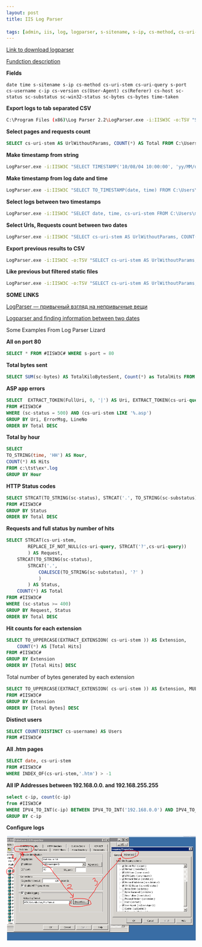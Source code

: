 ```yaml
---
layout: post
title: IIS Log Parser

tags: [admin, iis, log, logparser, s-sitename, s-ip, cs-method, cs-uri-stem, cs-uri-query, s-port, cs-username, c-ip, cs-version, cs-host, sc-status, sc-substatus, sc-win32-status, sc-bytes, cs-bytes, time-taken, timestamp]
---
```


[Link to download logparser](http://www.microsoft.com/downloads/details.aspx?FamilyID=890cd06b-abf8-4c25-91b2-f8d975cf8c07&displaylang=en)

[Fundction description](http://logparserplus.com/Functions)

**Fields**

```
date time s-sitename s-ip cs-method cs-uri-stem cs-uri-query s-port cs-username c-ip cs-version cs(User-Agent) cs(Referer) cs-host sc-status sc-substatus sc-win32-status sc-bytes cs-bytes time-taken
```

**Export logs to tab separated CSV**

```sh
C:\Program Files (x86)\Log Parser 2.2\LogParser.exe -i:IISW3C -o:TSV "SELECT time,c-ip INTO C:\Users\mac\Desktop\111.csv FROM C:\Users\mac\Desktop\ex100804.log"
```

**Select pages and requests count**

```sql
SELECT cs-uri-stem AS UrlWithoutParams, COUNT(*) AS Total FROM C:\Users\mac\Desktop\ex100802\ex100802.log GROUP BY cs-uri-stem ORDER BY Total DESC
```

**Make timestamp from string**

```sh
LogParser.exe -i:IISW3C "SELECT TIMESTAMP('10/08/04 10:00:00', 'yy/MM/dd hh:mm:ss') FROM C:\Users\mac\Desktop\ex100804.log"
```

**Make timestamp from log date and time**

```sh
LogParser.exe -i:IISW3C "SELECT TO_TIMESTAMP(date, time) FROM C:\Users\mac\Desktop\ex100804.log"
```

**Select logs between two timestamps**

```sh
LogParser.exe -i:IISW3C "SELECT date, time, cs-uri-stem FROM C:\Users\mac\Desktop\ex100804.log WHERE TO_TIMESTAMP(date, time) BETWEEN TIMESTAMP('10/08/04 10:00:00', 'yy/MM/dd hh:mm:ss') AND TIMESTAMP('10/08/04 10:03:00', 'yy/MM/dd hh:mm:ss')"
```

**Select Urls, Requests count between two dates**

```sh
LogParser.exe -i:IISW3C "SELECT cs-uri-stem AS UrlWithoutParams, COUNT(*) AS Total FROM C:\Users\mac\Desktop\ex100804.log WHERE TO_TIMESTAMP(date, time) BETWEEN TIMESTAMP('10/08/04 10:00:00', 'yy/MM/dd hh:mm:ss') AND TIMESTAMP('10/08/04 10:03:00', 'yy/MM/dd hh:mm:ss') GROUP BY cs-uri-stem ORDER BY Total DESC"
```

**Export previous results to CSV**

```sh
LogParser.exe -i:IISW3C -o:TSV "SELECT cs-uri-stem AS UrlWithoutParams, COUNT(*) AS Total INTO C:\Users\mac\Desktop\res.txt FROM C:\Users\mac\Desktop\ex100804.log WHERE TO_TIMESTAMP(date, time) BETWEEN TIMESTAMP('TI10/08/04 10:00:00', 'yy/MM/dd hh:mm:ss') AND TIMESTAMP('10/08/04 10:03:00', 'yy/MM/dd hh:mm:ss') GROUP BY cs-uri-stem ORDER BY Total DESC"
```

**Like previous but filtered static files**

```sh
LogParser.exe -i:IISW3C -o:TSV "SELECT cs-uri-stem AS UrlWithoutParams, COUNT(*) AS Total INTO C:\Users\mac\Desktop\res.txt FROM C:\Users\mac\Desktop\ex100803\ex100803.log WHERE TO_UPPERCASE(EXTRACT_EXTENSION( cs-uri-stem )) <> 'JPG' AND TO_UPPERCASE(EXTRACT_EXTENSION( cs-uri-stem )) <> 'JPEG' AND TO_UPPERCASE(EXTRACT_EXTENSION( cs-uri-stem )) <> 'GIF' AND TO_UPPERCASE(EXTRACT_EXTENSION( cs-uri-stem )) <> 'PNG' AND TO_UPPERCASE(EXTRACT_EXTENSION( cs-uri-stem )) <> 'CSS' AND TO_UPPERCASE(EXTRACT_EXTENSION( cs-uri-stem )) <> 'JS' AND TO_UPPERCASE(EXTRACT_EXTENSION( cs-uri-stem )) <> 'SWF' AND TO_TIMESTAMP(date, time) BETWEEN TIMESTAMP('10/08/03 10:00:00', 'yy/MM/dd hh:mm:ss') AND TIMESTAMP('10/08/03 14:00:00', 'yy/MM/dd hh:mm:ss') GROUP BY cs-uri-stem ORDER BY Total DESC"
```

**SOME LINKS**

[LogParser — привычный взгляд на непривычные вещи](http://habrahabr.ru/blogs/sql/85758/)

[Logparser and finding information between two dates](http://weblogs.asp.net/steveschofield/archive/2006/12/20/logparser-and-finding-information-between-two-dates.aspx)

Some Examples From Log Parser Lizard

**All on port 80**

```sql
SELECT * FROM #IISW3C# WHERE s-port = 80
```

**Total bytes sent**

```sql
SELECT SUM(sc-bytes) AS TotalKiloBytesSent, Count(*) as TotalHits FROM #IISW3C#
```

**ASP app errors**

```sql
SELECT  EXTRACT_TOKEN(FullUri, 0, '|') AS Uri, EXTRACT_TOKEN(cs-uri-query, -1, '|') AS ErrorMsg, EXTRACT_TOKEN(cs-uri-query, 1, '|') AS LineNo, COUNT(*) AS Total USING STRCAT( cs-uri-stem, REPLACE_IF_NOT_NULL(cs-uri-query, STRCAT('?', cs-uri-query))) AS FullUri
FROM #IISW3C#
WHERE (sc-status = 500) AND (cs-uri-stem LIKE '%.asp')
GROUP BY Uri, ErrorMsg, LineNo
ORDER BY Total DESC
```

**Total by hour**

```sql
SELECT
TO_STRING(time, 'HH') AS Hour,
COUNT(*) AS Hits
FROM c:\tst\ex*.log
GROUP BY Hour
```

**HTTP Status codes**

```sql
SELECT STRCAT(TO_STRING(sc-status), STRCAT('.', TO_STRING(sc-substatus))) AS Status, COUNT(*) AS Total
FROM #IISW3C#
GROUP BY Status
ORDER BY Total DESC
```

**Requests and full status by number of hits**

```sql
SELECT STRCAT(cs-uri-stem,
        REPLACE_IF_NOT_NULL(cs-uri-query, STRCAT('?',cs-uri-query))
        ) AS Request,
    STRCAT(TO_STRING(sc-status),
        STRCAT('.',
            COALESCE(TO_STRING(sc-substatus), '?' )
            )
        ) AS Status,
    COUNT(*) AS Total
FROM #IISW3C#
WHERE (sc-status >= 400)
GROUP BY Request, Status
ORDER BY Total DESC
```

**Hit counts for each extension**

```sql
SELECT TO_UPPERCASE(EXTRACT_EXTENSION( cs-uri-stem )) AS Extension,
    COUNT(*) AS [Total Hits]
FROM #IISW3C#
GROUP BY Extension
ORDER BY [Total Hits] DESC
```

Total number of bytes generated by each extension

```sql
SELECT TO_UPPERCASE(EXTRACT_EXTENSION( cs-uri-stem )) AS Extension, MUL(PROPSUM(sc-bytes),100.0) AS [Total Bytes]
FROM #IISW3C#
GROUP BY Extension
ORDER BY [Total Bytes] DESC
```

**Distinct users**

```sql
SELECT COUNT(DISTINCT cs-username) AS Users
FROM #IISW3C#
```

**All .htm pages**

```sql
SELECT date, cs-uri-stem
FROM #IISW3C#
WHERE INDEX_OF(cs-uri-stem,'.htm') > -1
```

**All IP Addresses between 192.168.0.0. and 192.168.255.255**

```sql
select c-ip, count(c-ip)
from #IISW3C#
WHERE IPV4_TO_INT(c-ip) BETWEEN IPV4_TO_INT('192.168.0.0') AND IPV4_TO_INT('192.168.255.255')
GROUP BY c-ip
```

**Configure logs**

![screenshot](/images/wp/image02.png)
